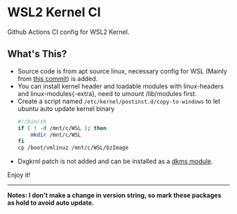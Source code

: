 # WSL2 Kernel CI

Github Actions CI config for WSL2 Kernel.

## What's This?

- Source code is from apt source linux, necessary config for WSL (Mainly from [this commit](https://github.com/microsoft/WSL2-Linux-Kernel/commit/65efab378febd57f3fd10bba40c37a0f269b6f69)) is added.
- You can install kernel header and loadable modules with linux-headers and linux-modules{-extra}, need to umount /lib/modules first.
- Create a script named `/etc/kernel/postinst.d/copy-to-windows` to let ubuntu auto update kernel binary
  ```bash
  #!/bin/sh
  if [ ! -d /mnt/c/WSL ]; then
      mkdir /mnt/c/WSL
  fi
  cp /boot/vmlinuz /mnt/c/WSL/bzImage
  ```
- Dxgkrnl patch is not added and can be installed as a [dkms module](https://github.com/staralt/dxgkrnl-dkms).  


Enjoy it!

---
**Notes: I don't make a change in version string, so mark these packages as hold to avoid auto update.**
